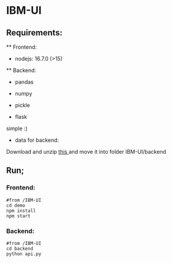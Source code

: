 # IBM-UI

## Requirements:

** Frontend:

* nodejs: 16.7.0 (>15)

** Backend:

- pandas 

- numpy

- pickle

- flask

simple :)

* data for backend:

Download and unzip <a href='https://drive.google.com/drive/folders/1MV5lcDlRgiRCtnRBm-KYT7xZV-WXloba?usp=sharing'> this </a> and move it into folder IBM-UI/backend

## Run;

### Frontend:

``` 
#from /IBM-UI
cd demo
npm install 
npm start
```

### Backend:

```
#from /IBM-UI
cd backend
python api.py
```
